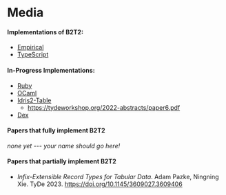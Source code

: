 Media
===

#### Implementations of B2T2:

- [Empirical](./Empirical/README.md)
- [TypeScript](./TypeScript/README.md)


#### In-Progress Implementations:

- [Ruby](https://github.com/brownplt/B2T2/pull/44)
- [OCaml](https://github.com/dibrinsofor/B2T2/tree/ocaml-imp/Media/Ocaml)
- [Idris2-Table](https://github.com/madman-bob/idris2-table)
  * <https://tydeworkshop.org/2022-abstracts/paper6.pdf>
- [Dex](https://github.com/google-research/dex-lang/blob/main/examples/data-frames.dx)


#### Papers that fully implement B2T2

_none yet --- your name should go here!_


#### Papers that partially implement B2T2

- _Infix-Extensible Record Types for Tabular Data_. Adam Pazke, Ningning Xie. TyDe 2023. <https://doi.org/10.1145/3609027.3609406>


